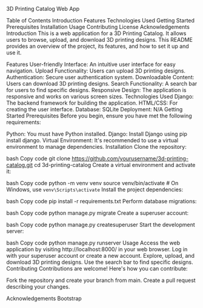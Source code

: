 3D Printing Catalog Web App

Table of Contents
Introduction
Features
Technologies Used
Getting Started
Prerequisites
Installation
Usage
Contributing
License
Acknowledgements
Introduction
This is a web application for a 3D Printing Catalog. It allows users to browse, upload, and download 3D printing designs. This README provides an overview of the project, its features, and how to set it up and use it.

Features
User-friendly Interface: An intuitive user interface for easy navigation.
Upload Functionality: Users can upload 3D printing designs.
Authentication: Secure user authentication system.
Downloadable Content: Users can download 3D printing designs.
Search Functionality: A search bar for users to find specific designs.
Responsive Design: The application is responsive and works on various screen sizes.
Technologies Used
Django: The backend framework for building the application.
HTML/CSS: For creating the user interface.
Database: SQLite
Deployment: N/A
Getting Started
Prerequisites
Before you begin, ensure you have met the following requirements:

Python: You must have Python installed. 
Django: Install Django using pip install django.
Virtual Environment: It's recommended to use a virtual environment to manage dependencies.
Installation
Clone the repository:

bash
Copy code
git clone https://github.com/yourusername/3d-printing-catalog.git
cd 3d-printing-catalog
Create a virtual environment and activate it:

bash
Copy code
python -m venv venv
source venv/bin/activate  # On Windows, use `venv\Scripts\activate`
Install the project dependencies:

bash
Copy code
pip install -r requirements.txt
Perform database migrations:

bash
Copy code
python manage.py migrate
Create a superuser account:

bash
Copy code
python manage.py createsuperuser
Start the development server:

bash
Copy code
python manage.py runserver
Usage
Access the web application by visiting http://localhost:8000/ in your web browser.
Log in with your superuser account or create a new account.
Explore, upload, and download 3D printing designs.
Use the search bar to find specific designs.
Contributing
Contributions are welcome! Here's how you can contribute:

Fork the repository and create your branch from main.
Create a pull request describing your changes.

Acknowledgements
Bootstrap
